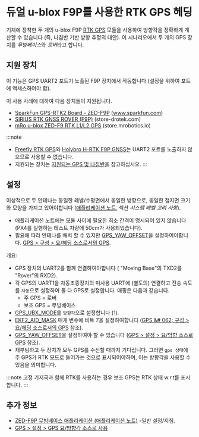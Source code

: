# 듀얼 u-blox F9P를 사용한 RTK GPS 헤딩

기체에 장착한 두 개의 u-blox F9P [RTK GPS](../gps_compass/rtk_gps.md) 모듈을 사용하여 방향각을 정확하게 계산할 수 있습니다 (즉, 나침반 기반 방향 추정의 대안). 이 시나리오에서 두 개의 GPS 장치를 *무빙베이스*와 *로버*라고 합니다.

## 지원 장치

이 기능은 GPS UART2 포트기 노출된 F9P 장치에서 작동합니다 (설정을 위하여 포트에 액세스하여야 함).

이 사용 사례에 대하여 다음 장치들이 지원됩니다.
* [SparkFun GPS-RTK2 Board - ZED-F9P](https://www.sparkfun.com/products/15136) (www.sparkfun.com)
* [SIRIUS RTK GNSS ROVER (F9P)](https://store-drotek.com/911-1010-sirius-rtk-gnss-rover-f9p.html#/158-sensor-no_magnetometer) (store-drotek.com)
* [mRo u-blox ZED-F9 RTK L1/L2 GPS](https://store.mrobotics.io/product-p/m10020d.htm) (store.mrobotics.io)

:::note
- [Freefly RTK GPS](../gps_compass/rtk_gps_freefly.md)와 [Holybro H-RTK F9P GNSS](../gps_compass/rtk_gps_holybro_h-rtk-f9p.md)는 UART2 포트를 노출하지 않으므로 사용할 수 없습니다.
- 지원되는 장치는 [지원되는 GPS 및 나침반](../gps_compass/README.md#supported-gps-and-or-compass)을 참고하십시오.
:::

## 설정

이상적으로 두 안테나는 동일한 레벨/수평면에서 동일한 방향으로, 동일한 접지면 크기와 모양을 가지고 있어야합니다 ([애플리케이션 노트](https://www.u-blox.com/sites/default/files/ZED-F9P-MovingBase_AppNote_%28UBX-19009093%29.pdf), 섹션 *시스템 레벨 고려 사항*).
- 애플리케이션 노트에는 모듈 사이에 필요한 최소 간격이 명시되어 있지 않습니다 (PX4를 실행하는 테스트 차량에 50cm가 사용되었습니다).
- 필요에 따라 안테나를 배치 할 수 있지만 [GPS_YAW_OFFSET](../advanced_config/parameter_reference.md#GPS_YAW_OFFSET)을 설정하여야합니다. [GPS > 구성 > 요/헤딩 소스로서의 GPS](../gps_compass/README.md#configuring-gps-as-yaw-heading-source).

개요:
- GPS 장치의 UART2를 함께 연결하여야합니다 ( "Moving Base"의 TXD2를 "Rover"의 RXD2).
- 각 GPS의 UART1을 자동조종장치의 미사용 UART에 (별도의) 연결하고 전송 속도를 `자동`으로 설정하여 둘 다 GPS로 설정합니다. 매핑은 다음과 같습니다.
  - 주 GPS = 로버
  - 보조 GPS = 무빙베이스
- [GPS_UBX_MODE](../advanced_config/parameter_reference.md#GPS_UBX_MODE)를 `방향각`으로 설정합니다 (1).
- [EKF2_AID_MASK](../advanced_config/parameter_reference.md#EKF2_AID_MASK) 매개 변수에 비트 7을 설정하여합니다 ([GPS &# 062; 구성 > 요/헤딩 소스로서의 GPS](../gps_compass/README.md#configuring-gps-as-yaw-heading-source) 참조).
- [GPS_YAW_OFFSET](../advanced_config/parameter_reference.md#GPS_YAW_OFFSET)을 설정하여야 할 수 있습니다 ([GPS > 설정 > 요/방향 소스로 GPS](../gps_compass/README.md#configuring-gps-as-yaw-heading-source) 참조).
- 재부팅하고 두 장치가 모두 GPS를 수신할 때까지 기다립니다. 그러면 `gps 상태`에 주 GPS가 RTK 모드로 들어가는 것으로 표시되어야하며, 이는 방향각을 사용할 수 있음을 의미합니다.


:::note
고정 기지국과 함께 RTK를 사용하는 경우 보조 GPS는 RTK 상태  w.r.t를 표시합니다.
:::



## 추가 정보

- [ZED-F9P 무빙베이스 애플리케이션 (애플리케이션 노트)](https://www.u-blox.com/sites/default/files/ZED-F9P-MovingBase_AppNote_%28UBX-19009093%29.pdf) -일반 설정/지침.
- [GPS > 설정 > GPS 요/방향각 소스로 사용](../gps_compass/README.md#configuring-gps-as-yaw-heading-source)